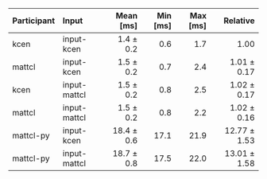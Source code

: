 | Participant | Input | Mean [ms] | Min [ms] | Max [ms] | Relative |
|:---|:---|---:|---:|---:|---:|
| kcen | input-kcen | 1.4 ± 0.2 | 0.6 | 1.7 | 1.00 |
| mattcl | input-kcen | 1.5 ± 0.2 | 0.7 | 2.4 | 1.01 ± 0.17 |
| kcen | input-mattcl | 1.5 ± 0.2 | 0.8 | 2.5 | 1.02 ± 0.17 |
| mattcl | input-mattcl | 1.5 ± 0.2 | 0.8 | 2.2 | 1.02 ± 0.16 |
| mattcl-py | input-kcen | 18.4 ± 0.6 | 17.1 | 21.9 | 12.77 ± 1.53 |
| mattcl-py | input-mattcl | 18.7 ± 0.8 | 17.5 | 22.0 | 13.01 ± 1.58 |
